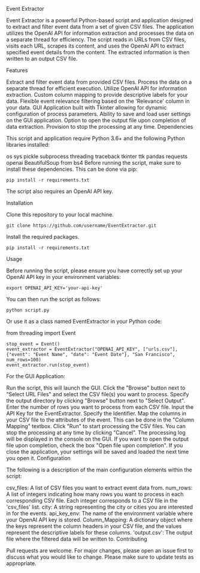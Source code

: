 Event Extractor

Event Extractor is a powerful Python-based script and application designed to extract and filter event data from a set of given CSV files. The application utilizes the OpenAI API for information extraction and processes the data on a separate thread for efficiency. The script reads in URLs from CSV files, visits each URL, scrapes its content, and uses the OpenAI API to extract specified event details from the content. The extracted information is then written to an output CSV file.

Features

Extract and filter event data from provided CSV files.
Process the data on a separate thread for efficient execution.
Utilize OpenAI API for information extraction.
Custom column mapping to provide descriptive labels for your data.
Flexible event relevance filtering based on the 'Relevance' column in your data.
GUI Application built with Tkinter allowing for dynamic configuration of process parameters.
Ability to save and load user settings on the GUI application.
Option to open the output file upon completion of data extraction.
Provision to stop the processing at any time.
Dependencies

This script and application require Python 3.6+ and the following Python libraries installed:

os
sys
pickle
subprocess
threading
traceback
tkinter
ttk
pandas
requests
openai
BeautifulSoup from bs4
Before running the script, make sure to install these dependencies. This can be done via pip:

```
pip install -r requirements.txt
```

The script also requires an OpenAI API key.

Installation

Clone this repository to your local machine.

```
git clone https://github.com/username/EventExtractor.git
```

Install the required packages.

```
pip install -r requirements.txt
```

Usage

Before running the script, please ensure you have correctly set up your OpenAI API key in your environment variables:

```
export OPENAI_API_KEY='your-api-key'
```

You can then run the script as follows:

```
python script.py
```

Or use it as a class named EventExtractor in your Python code:

from threading import Event

```
stop_event = Event()
event_extractor = EventExtractor("OPENAI_API_KEY", ["urls.csv"], {"event": "Event Name", "date": "Event Date"}, "San Francisco", num_rows=100)
event_extractor.run(stop_event)
```

For the GUI Application:

Run the script, this will launch the GUI.
Click the "Browse" button next to "Select URL Files" and select the CSV file(s) you want to process.
Specify the output directory by clicking "Browse" button next to "Select Output".
Enter the number of rows you want to process from each CSV file.
Input the API Key for the EventExtractor.
Specify the Identifier.
Map the columns in your CSV file to the attributes of the event. This can be done in the "Column Mapping" textbox.
Click "Run" to start processing the CSV files.
You can stop the processing at any time by clicking "Cancel".
The processing log will be displayed in the console on the GUI.
If you want to open the output file upon completion, check the box "Open file upon completion".
If you close the application, your settings will be saved and loaded the next time you open it.
Configuration

The following is a description of the main configuration elements within the script:

csv_files: A list of CSV files you want to extract event data from.
num_rows: A list of integers indicating how many rows you want to process in each corresponding CSV file. Each integer corresponds to a CSV file in the 'csv_files' list.
city: A string representing the city or cities you are interested in for the events.
api_key_env: The name of the environment variable where your OpenAI API key is stored.
Column_Mapping: A dictionary object where the keys represent the column headers in your CSV file, and the values represent the descriptive labels for these columns.
'output.csv': The output file where the filtered data will be written to.
Contributing

Pull requests are welcome. For major changes, please open an issue first to discuss what you would like to change. Please make sure to update tests as appropriate.
